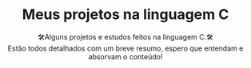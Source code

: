 <h1 align="center"> Meus projetos na linguagem C </h1>

<p align="center">
  🛠️Alguns projetos e estudos feitos na linguagem C.🛠️</br>
  Estão todos detalhados com um breve resumo, espero que entendam e absorvam o conteúdo!
</p>

 


 

